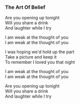 ### The Art Of Belief

Are you opening up tonight  
Will you share a drink  
And laughter while I try

I am weak at the thought of you  
I am weak at the thought of you

I was hoping we'd hold up the part  
Take a picture and keep it  
To remember I loved you that night

I am weak at the thought of you  
I am weak at the thought of you

Are you opening up tonight  
Will you share a drink  
And laughter while I try